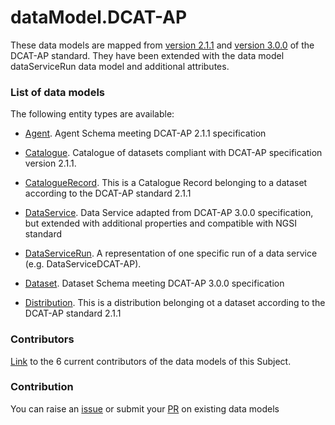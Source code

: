 # dataModel.DCAT-AP
These data models are mapped from [version 2.1.1](https://joinup.ec.europa.eu/collection/semantic-interoperability-community-semic/solution/dcat-application-profile-data-portals-europe/release/211) 
and [version 3.0.0](https://semiceu.github.io/DCAT-AP/releases/3.0.0) of the DCAT-AP standard. They have been extended 
with the data model dataServiceRun data model and additional attributes.

### List of data models

The following entity types are available:
- [Agent](https://github.com/smart-data-models/dataModel.DCAT-AP/blob/master/Agent/README.md). Agent Schema meeting DCAT-AP 2.1.1 specification

- [Catalogue](https://github.com/smart-data-models/dataModel.DCAT-AP/blob/master/Catalogue/README.md). Catalogue of datasets compliant with DCAT-AP specification version 2.1.1.

- [CatalogueRecord](https://github.com/smart-data-models/dataModel.DCAT-AP/blob/master/CatalogueRecord/README.md). This is a Catalogue Record belonging to a dataset according to the DCAT-AP standard 2.1.1

- [DataService](https://github.com/smart-data-models/dataModel.DCAT-AP/blob/master/DataService/README.md). Data Service adapted from DCAT-AP 3.0.0 specification, but extended with additional properties and compatible with NGSI standard

- [DataServiceRun](https://github.com/smart-data-models/dataModel.DCAT-AP/blob/master/DataServiceRun/README.md). A representation of one specific run of a data service (e.g. DataServiceDCAT-AP).

- [Dataset](https://github.com/smart-data-models/dataModel.DCAT-AP/blob/master/Dataset/README.md). Dataset Schema meeting DCAT-AP 3.0.0 specification

- [Distribution](https://github.com/smart-data-models/dataModel.DCAT-AP/blob/master/Distribution/README.md). This is a distribution belonging ot a dataset according to the DCAT-AP standard 2.1.1



### Contributors
[Link](https://github.com/smart-data-models/dataModel.DCAT-AP/blob/master/CONTRIBUTORS.yaml) to the 6 current contributors of the data models of this Subject.


### Contribution
You can raise an [issue](https://github.com/smart-data-models/dataModel.DCAT-AP/issues) or submit your [PR](https://github.com/smart-data-models/dataModel.DCAT-AP/pulls) on existing data models


